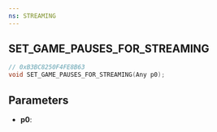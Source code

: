 ```yaml
---
ns: STREAMING
---
```

## SET_GAME_PAUSES_FOR_STREAMING

```c
// 0xB3BC8250F4FE8B63
void SET_GAME_PAUSES_FOR_STREAMING(Any p0);
```

## Parameters
* **p0**:
